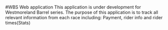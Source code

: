 #WBS Web application
This application is under development for Westmoreland Barrel series. 
The purpose of this application is to track all relevant information from each race including: Payment, rider info and rider times(Stats)